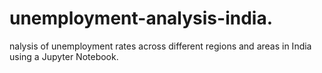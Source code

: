 # unemployment-analysis-india.
nalysis of unemployment rates across different regions and areas in India using a Jupyter Notebook.
